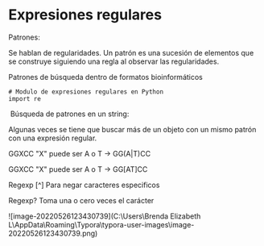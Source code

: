 # Expresiones regulares 

Patrones:

Se hablan de regularidades. Un patrón es una sucesión de elementos que se construye siguiendo una regla al observar las regularidades. 

Patrones de búsqueda dentro de formatos bioinformáticos  

```
# Modulo de expresiones regulares en Python
import re
```

​	Búsqueda de patrones en un string:

Algunas veces se tiene que buscar más de un objeto con un mismo patrón con una expresión regular.

GGXCC "X" puede ser A o T -> GG(A|T)CC

GGXCC "X" puede ser A o T -> GG[AT]CC

Regexp [^] Para negar caracteres especificos 

Regexp? Toma una o cero veces el carácter  

![image-20220526123430739](C:\Users\Brenda Elizabeth L\AppData\Roaming\Typora\typora-user-images\image-20220526123430739.png)

